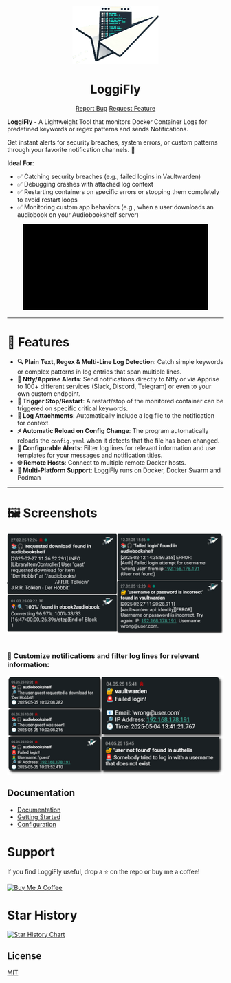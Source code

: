 <a name="readme-top"></a>

<div align="center">
  <a href="clemcer/loggifly">
    <img src="/docs/public/icon.png" alt="Logo" width="200" height="auto">
  </a>
</div>
<h1 align="center">LoggiFly</h1>

  <p align="center">
    <a href="https://github.com/clemcer/loggifly/issues">Report Bug</a>
    <a href="https://github.com/clemcer/loggifly/issues">Request Feature</a>
  </p>



**LoggiFly** - A Lightweight Tool that monitors Docker Container Logs for predefined keywords or regex patterns and sends Notifications.

Get instant alerts for security breaches, system errors, or custom patterns through your favorite notification channels. 🚀


**Ideal For**:
- ✅ Catching security breaches (e.g., failed logins in Vaultwarden)
- ✅ Debugging crashes with attached log context
- ✅ Restarting containers on specific errors or stopping them completely to avoid restart loops
- ✅ Monitoring custom app behaviors (e.g., when a user downloads an audiobook on your Audiobookshelf server)


<div align="center">
   <img src="/docs/public/vault_failed_login.gif" alt="Failed Vaultwarden Login" width="auto" height="200">
</div>

---


# 🚀 Features

- **🔍 Plain Text, Regex & Multi-Line Log Detection**: Catch simple keywords or complex patterns in log entries that span multiple lines.
- **🚨 Ntfy/Apprise Alerts**: Send notifications directly to Ntfy or via Apprise to 100+ different services (Slack, Discord, Telegram) or even to your own custom endpoint.
- **🔁 Trigger Stop/Restart**: A restart/stop of the monitored container can be triggered on specific critical keywords.
- **📁 Log Attachments**: Automatically include a log file to the notification for context.
- **⚡ Automatic Reload on Config Change**: The program automatically reloads the `config.yaml` when it detects that the file has been changed.
- **📝 Configurable Alerts**: Filter log lines for relevant information and use templates for your messages and notification titles.
- **🌐 Remote Hosts**: Connect to multiple remote Docker hosts.
- **🐳 Multi-Platform Support**: LoggiFly runs on Docker, Docker Swarm and Podman


---
# 🖼 Screenshots

<div style="display: flex; justify-content: center; gap: 10px; align-items: center;">
  <img src="/docs/public/collage.png" alt="collage of screenshots" object-fit: contain;">
</div>

<br>

### 🎯 Customize notifications and filter log lines for relevant information:

<div style="display: flex; justify-content: center; gap: 10px; align-items: center;">
  <img src="/docs/public/template_collage.png" alt="Custom Tepmplates Collage" object-fit: contain;">
</div>

## Documentation
- [Documentation](https://clemcer.github.io/loggifly/)
- [Getting Started](https://clemcer.github.io/loggifly/guide/getting-started)
- [Configuration](https://clemcer.github.io/loggifly/guide/config-structure.html)

# Support

If you find LoggiFly useful, drop a ⭐️ on the repo or buy me a coffee!

<p>
    <a href="https://www.buymeacoffee.com/clemcer" target="_blank"><img src="https://cdn.buymeacoffee.com/buttons/v2/default-yellow.png" alt="Buy Me A Coffee" height="50"></a>
</p>


# Star History

[![Star History Chart](https://api.star-history.com/svg?repos=clemcer/loggifly&type=Date)](https://www.star-history.com/#clemcer/loggifly&Date)

## License
[MIT](https://github.com/clemcer/LoggiFly/blob/main/LICENSE)
